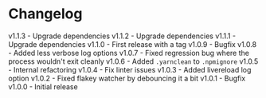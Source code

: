 
# Changelog

v1.1.3 - Upgrade dependencies
v1.1.2 - Upgrade dependencies
v1.1.1 - Upgrade dependencies
v1.1.0 - First release with a tag
v1.0.9 - Bugfix
v1.0.8 - Added less verbose log options
v1.0.7 - Fixed regression bug where the process wouldn't exit cleanly
v1.0.6 - Added `.yarnclean` to `.npmignore`
v1.0.5 - Internal refactoring
v1.0.4 - Fix linter issues
v1.0.3 - Added livereload log option
v1.0.2 - Fixed flakey watcher by debouncing it a bit
v1.0.1 - Bugfix
v1.0.0 - Initial release
